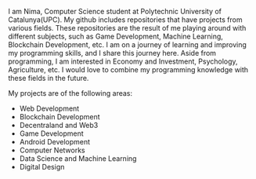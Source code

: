 I am Nima, Computer Science student at Polytechnic University of Catalunya(UPC). My github includes repositories that have projects from various fields. These repositories are the result of me playing around with different subjects, such as Game Development, Machine Learning, Blockchain Development, etc. I am on a journey of learning and improving my programming skills, and I share this journey here. Aside from programming, I am interested in Economy and Investment, Psychology, Agriculture, etc. I would love to combine my programming knowledge with these fields in the future.

My projects are of the following areas:

- Web Development
- Blockchain Development
- Decentraland and Web3
- Game Development
- Android Development
- Computer Networks
- Data Science and Machine Learning
- Digital Design
